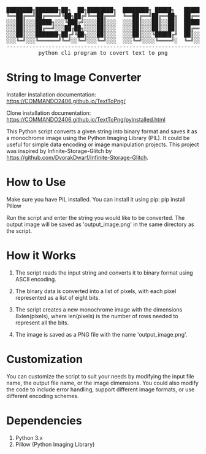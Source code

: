<div align = "center">
<pre>
████████╗███████╗██╗  ██╗████████╗  ████████╗ █████╗   ██████╗ ███╗  ██╗ ██████╗ 
╚══██╔══╝██╔════╝╚██╗██╔╝╚══██╔══╝  ╚══██╔══╝██╔══██╗  ██╔══██╗████╗░██║██╔════╝░
░░░██║░░░█████╗░░░╚███╔╝░░░░██║░░░  ░░░██║░░░██║░░██║  ██████╔╝██╔██╗██║██║░░██╗░
░░░██║░░░██╔══╝░░░██╔██╗░░░░██║░░░  ░░░██║░░░██║░░██║  ██╔═══╝░██║╚████║██║░░╚██╗
░░░██║░░░███████╗██╔╝╚██╗░░░██║░░░  ░░░██║░░░╚█████╔╝  ██║░░░░░██║░╚███║╚██████╔╝
░░░╚═╝░░░╚══════╝╚═╝░░╚═╝░░░╚═╝░░░  ░░░╚═╝░░░░╚════╝░  ╚═╝░░░░░╚═╝░░╚══╝░╚═════╝░
---------------------------------------------------------------------------------
python cli program to covert text to png
</pre>
</div>

# String to Image Converter
Installer installation documentation: https://COMMANDO2406.github.io/TextToPng/

Clone installation documentation: https://COMMANDO2406.github.io/TextToPng/pyinstalled.html

This Python script converts a given string into binary format and saves it as a monochrome image using the Python Imaging Library (PIL). It could be useful for simple data encoding or image manipulation projects. This project was inspired by Infinite-Storage-Glitch by https://github.com/DvorakDwarf/Infinite-Storage-Glitch.

# How to Use
Make sure you have PIL installed. You can install it using pip: pip install Pillow

Run the script and enter the string you would like to be converted. The output image will be saved as 'output_image.png' in the same directory as the script.

# How it Works
1. The script reads the input string and converts it to binary format using ASCII encoding.

2. The binary data is converted into a list of pixels, with each pixel represented as a list of eight bits.

3. The script creates a new monochrome image with the dimensions 8xlen(pixels), where len(pixels) is the number of rows needed to represent all the bits.

4. The image is saved as a PNG file with the name 'output_image.png'.

# Customization
You can customize the script to suit your needs by modifying the input file name, the output file name, or the image dimensions. You could also modify the code to include error handling, support different image formats, or use different encoding schemes.

# Dependencies
1. Python 3.x
2. Pillow (Python Imaging Library)
